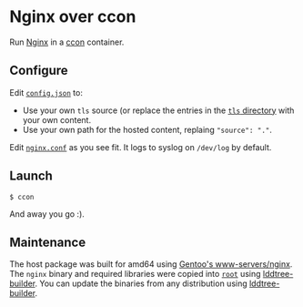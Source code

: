 # Nginx over ccon

Run [Nginx][] in a [ccon][] container.

## Configure

Edit [`config.json`](config.json) to:

* Use your own `tls` source (or replace the entries in the [`tls`
  directory](tls) with your own content.
* Use your own path for the hosted content, replaing `"source": "."`.

Edit [`nginx.conf`](root/etc/nginx.conf) as you see fit.  It logs to
syslog on `/dev/log` by default.

## Launch

```console
$ ccon
```

And away you go :).

## Maintenance

The host package was built for amd64 using [Gentoo's
www-servers/nginx][gentoo-nginx].  The `nginx` binary and required
libraries were copied into [`root`](root) using [lddtree-builder][].
You can update the binaries from any distribution using
[lddtree-builder][].

[ccon]: https://github.com/wking/ccon
[gentoo-nginx]: https://packages.gentoo.org/packages/www-servers/nginx
[lddtree-builder]: https://github.com/wking/lddtree-builder
[Nginx]: https://nginx.org/
[Portage]: https://wiki.gentoo.org/wiki/Portage
